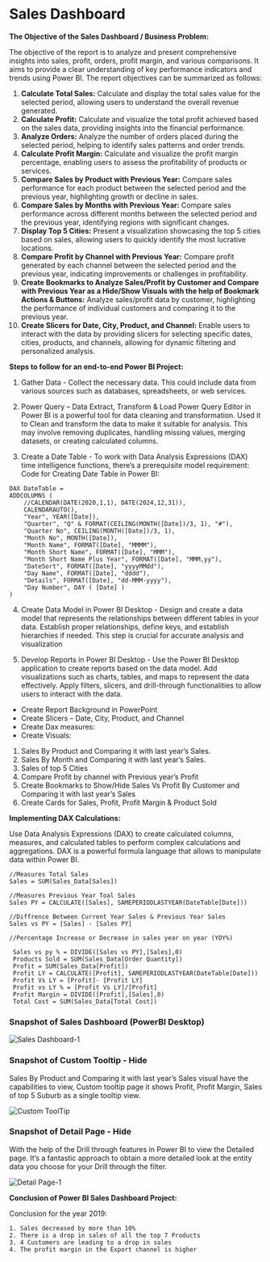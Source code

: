 
# Sales Dashboard

**The Objective of the Sales Dashboard / Business Problem:**

The objective of the report is to analyze and present comprehensive insights into sales, profit, orders, profit margin, and various comparisons. It aims to provide a clear understanding of key performance indicators and trends using Power BI. The report objectives can be summarized as follows:

1) **Calculate Total Sales:** Calculate and display the total sales value for the selected period, allowing users to understand the overall revenue generated.
2) **Calculate Profit:** Calculate and visualize the total profit achieved based on the sales data, providing insights into the financial performance.
3) **Analyze Orders:** Analyze the number of orders placed during the selected period, helping to identify sales patterns and order trends.
4) **Calculate Profit Margin:** Calculate and visualize the profit margin percentage, enabling users to assess the profitability of products or services.
5) **Compare Sales by Product with Previous Year:** Compare sales performance for each product between the selected period and the previous year, highlighting growth or decline in sales.
6) **Compare Sales by Months with Previous Year:** Compare sales performance across different months between the selected period and the previous year, identifying regions with significant changes.
7) **Display Top 5 Cities:** Present a visualization showcasing the top 5 cities based on sales, allowing users to quickly identify the most lucrative locations.
8) **Compare Profit by Channel with Previous Year:** Compare profit generated by each channel between the selected period and the previous year, indicating improvements or challenges in profitability.
9) **Create Bookmarks to Analyze Sales/Profit by Customer and Compare with Previous Year as a Hide/Show Visuals with the help of Bookmark Actions & Buttons:** Analyze sales/profit data by customer, highlighting the performance of individual customers and comparing it to the previous year.
10) **Create Slicers for Date, City, Product, and Channel:** Enable users to interact with the data by providing slicers for selecting specific dates, cities, products, and channels, allowing for dynamic filtering and personalized analysis.

**Steps to follow for an end-to-end Power BI Project:**

1) Gather Data - Collect the necessary data. This could include data from various sources such as databases, spreadsheets, or web services.

2) Power Query – Data Extract, Transform & Load
Power Query Editor in Power BI is a powerful tool for data cleaning and transformation. Used it to Clean and transform the data to make it suitable for analysis. This may involve removing duplicates, handling missing values, merging datasets, or creating calculated columns.

3) Create a Date Table - To work with Data Analysis Expressions (DAX) time intelligence functions, there’s a prerequisite model requirement:
Code for Creating Date Table in Power BI:

```
DAX DateTable = 
ADDCOLUMNS (
    //CALENDAR(DATE(2020,1,1), DATE(2024,12,31)),
    CALENDARAUTO(),
    "Year", YEAR([Date]),
    "Quarter", "Q" & FORMAT(CEILING(MONTH([Date])/3, 1), "#"),
    "Quarter No", CEILING(MONTH([Date])/3, 1),
    "Month No", MONTH([Date]),
    "Month Name", FORMAT([Date], "MMMM"),
    "Month Short Name", FORMAT([Date], "MMM"),
    "Month Short Name Plus Year", FORMAT([Date], "MMM,yy"),
    "DateSort", FORMAT([Date], "yyyyMMdd"),
    "Day Name", FORMAT([Date], "dddd"),
    "Details", FORMAT([Date], "dd-MMM-yyyy"),
    "Day Number", DAY ( [Date] )
)
```

4) Create Data Model in Power BI Desktop - Design and create a data model that represents the relationships between different tables in your data. Establish proper relationships, define keys, and establish hierarchies if needed. This step is crucial for accurate analysis and visualization

5) Develop Reports in Power BI Desktop - Use the Power BI Desktop application to create reports based on the data model. Add visualizations such as charts, tables, and maps to represent the data effectively. Apply filters, slicers, and drill-through functionalities to allow users to interact with the data.

* Create Report Background in PowerPoint
* Create Slicers – Date, City, Product, and Channel
* Create Dax measures:
* Create Visuals:
1) Sales By Product and Comparing it with last year’s Sales.
2) Sales By Month and Comparing it with last year’s Sales.
3) Sales of top 5 Cities
4) Compare Profit by channel with Previous year’s Profit
5) Create Bookmarks to Show/Hide Sales Vs Profit By Customer and Comparing it with last year’s Sales
6) Create Cards for Sales, Profit, Profit Margin & Product Sold

**Implementing DAX Calculations:**

Use Data Analysis Expressions (DAX) to create calculated columns, measures, and calculated tables to perform complex calculations and aggregations. DAX is a powerful formula language that allows to manipulate data within Power BI.

```
//Measures Total Sales
Sales = SUM(Sales_Data[Sales])

//Measures Previous Year Toal Sales
Sales PY = CALCULATE([Sales], SAMEPERIODLASTYEAR(DateTable[Date]))

//Diffrence Between Current Year Sales & Previous Year Sales
Sales vs PY = [Sales] - [Sales PY]

//Percentage Increase or Decrease in sales year on year (YOY%)

 Sales vs py % = DIVIDE([Sales vs PY],[Sales],0)
 Products Sold = SUM(Sales_Data[Order Quantity])
 Profit = SUM(Sales_Data[Profit]) 
 Profit LY = CALCULATE([Profit], SAMEPERIODLASTYEAR(DateTable[Date]))
 Profit Vs LY = [Profit]- [Profit LY]
 Profit vs LY % = [Profit Vs LY]/[Profit]
 Profit Margin = DIVIDE([Profit],[Sales],0)
 Total Cost = SUM(Sales_Data[Total Cost])

```
### Snapshot of Sales Dashboard (PowerBI Desktop)

![Sales Dashboard-1](https://github.com/yoga9/PowerBI_Sales-Dashboard/assets/80407876/d4a4c764-c45e-4cc1-a965-fec9b832e913)

### Snapshot of Custom Tooltip - Hide
Sales By Product and Comparing it with last year’s Sales visual have the capabilities to view, Custom tooltip page it shows Profit, Profit Margin, Sales of top 5 Suburb as a single tooltip view.

![Custom ToolTip](https://github.com/yoga9/PowerBI_Sales-Dashboard/assets/80407876/a96a771b-ec78-405f-890f-4ec1c089f7a3)

### Snapshot of Detail Page - Hide
With the help of the Drill through features in Power BI to view the Detailed page. It’s a fantastic approach to obtain a more detailed look at the entity data you choose for your Drill through the filter.

![Detail Page-1](https://github.com/yoga9/PowerBI_Sales-Dashboard/assets/80407876/1786df75-f78a-4eac-a062-7318baed2024)


**Conclusion of Power BI Sales Dashboard Project:**

Conclusion for the year 2019:

    1. Sales decreased by more than 10%
    2. There is a drop in sales of all the top 7 Products
    3. 4 Customers are leading to a drop in sales
    4. The profit margin in the Export channel is higher

